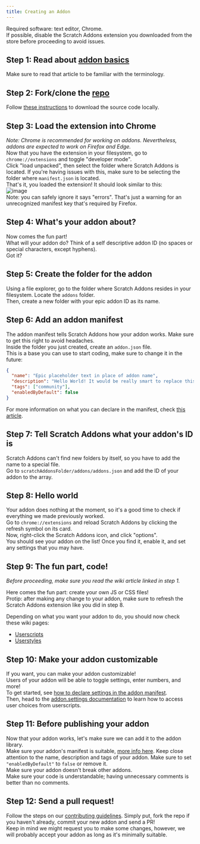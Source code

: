 ```yaml
---
title: Creating an Addon
---
```

Required software: text editor, Chrome.  
If possible, disable the Scratch Addons extension you downloaded from the store before proceeding to avoid issues.

## Step 1: Read about [addon basics](/docs/develop/getting-started/addon-basics/)
Make sure to read that article to be familiar with the terminology.

## Step 2: Fork/clone the [repo](https://github.com/ScratchAddons/ScratchAddons)
Follow [these instructions](/docs/getting-started/installing/#from-source) to download the source code locally.

## Step 3: Load the extension into Chrome
*Note: Chrome is recommended for working on addons. Nevertheless, addons are expected to work on Firefox and Edge.*  
Now that you have the extension in your filesystem, go to `chrome://extensions` and toggle "developer mode".  
Click "load unpacked", then select the folder where Scratch Addons is located. If you're having issues with this, make sure to be selecting the folder where `manifest.json` is located.  
That's it, you loaded the extension! It should look similar to this:  
![image](https://user-images.githubusercontent.com/17484114/91502527-accfd580-e89e-11ea-9e16-7daa2b808379.png)  
Note: you can safely ignore it says "errors". That's just a warning for an unrecognized manifest key that's required by Firefox.

## Step 4: What's your addon about?
Now comes the fun part!  
What will your addon do? Think of a self descriptive addon ID (no spaces or special characters, except hyphens).  
Got it?

## Step 5: Create the folder for the addon
Using a file explorer, go to the folder where Scratch Addons resides in your filesystem. Locate the `addons` folder.  
Then, create a new folder with your epic addon ID as its name.

## Step 6: Add an addon manifest
The addon manifest tells Scratch Addons how your addon works. Make sure to get this right to avoid headaches.  
Inside the folder you just created, create an `addon.json` file.  
This is a base you can use to start coding, make sure to change it in the future:
```json
{
  "name": "Epic placeholder text in place of addon name",
  "description": "Hello World! It would be really smart to replace this placeholder text with a description.",
  "tags": ["community"],
  "enabledByDefault": false
}
```
For more information on what you can declare in the manifest, check [this article](/docs/reference/addon-manifest/).


## Step 7: Tell Scratch Addons what your addon's ID is
Scratch Addons can't find new folders by itself, so you have to add the name to a special file.  
Go to `scratchAddonsFolder/addons/addons.json` and add the ID of your addon to the array.

## Step 8: Hello world
Your addon does nothing at the moment, so it's a good time to check if everything we made previously worked.  
Go to `chrome://extensions` and reload Scratch Addons by clicking the refresh symbol on its card.  
Now, right-click the Scratch Addons icon, and click "options".  
You should see your addon on the list! Once you find it, enable it, and set any settings that you may have.

## Step 9: The fun part, code!
*Before proceeding, make sure you read the wiki article linked in step 1.*  
  
Here comes the fun part: create your own JS or CSS files!  
Protip: after making any change to your addon, make sure to refresh the Scratch Addons extension like you did in step 8.  
  
Depending on what you want your addon to do, you should now check these wiki pages:
- [Userscripts](/docs/develop/userscripts)
- [Userstyles](/docs/develop/userstyles)

## Step 10: Make your addon customizable
If you want, you can make your addon customizable!  
Users of your addon will be able to toggle settings, enter numbers, and more!  
To get started, see [how to declare settings in the addon manifest](/docs/reference/addon-manifest/#settings-object).  
Then, head to the [addon.settings documentation](/docs/reference/addon-api/addon.settings) to learn how to access user choices from userscripts.

## Step 11: Before publishing your addon
Now that your addon works, let's make sure we can add it to the addon library.  
Make sure your addon's manifest is suitable, [more info here](/docs/reference/addon-manifest). Keep close attention to the name, description and tags of your addon. Make sure to set `"enabledByDefault"` to `false` or remove it.  
Make sure your addon doesn't break other addons.  
Make sure your code is understandable; having unnecessary comments is better than no comments.

## Step 12: Send a pull request!
Follow the steps on our [contributing guidelines](https://github.com/ScratchAddons/ScratchAddons/blob/master/.github/CONTRIBUTING.md). Simply put, fork the repo if you haven't already, commit your new addon and send a PR!  
Keep in mind we might request you to make some changes, however, we will probably accept your addon as long as it's minimally suitable.
